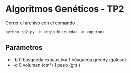 # Algoritmos Genéticos - TP2
Correr el archivo con el comando
```sh
python tp2.py -b <tipo_busqueda> -o <opcion>
```
## Parámetros
- -b
  0 búsqueda exhaustiva
  1 búsqueda greedy (goloso)
- -o
  0 volumen (cm³)
  1 peso (grs.)
